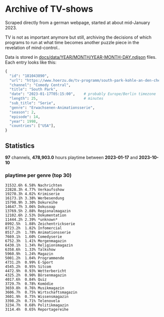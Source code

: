 # Archive of TV-shows

Scraped directly from a german webpage, started at about mid-January 2023.

TV is not as important anymore but still, archiving the decisions of which programs to run at what time
becomes another puzzle piece in the revelation of mind-control.. 

Data is stored in [docs/data/YEAR/MONTH/YEAR-MONTH-DAY.ndjson](docs/data/) files. 
Each entry looks like this:

```python
{
  "id": "181043890", 
  "url": "https://www.hoerzu.de/tv-programm/south-park-kohle-an-den-chefkoch/bid_181043890/", 
  "channel": "Comedy Central", 
  "title": "South Park", 
  "date": "2023-01-17T05:15:00",    # probably Europe/Berlin timezone 
  "length": 25,                     # minutes 
  "sub_title": "Serie", 
  "genre": "Erwachsenen-Animationsserie", 
  "season": 2, 
  "episode": 14, 
  "year": 1998, 
  "countries": ["USA"],
}
```

## Statistics

**97** channels, **478,903.0** hours playtime between **2023-01-17** and **2023-10-10**


### playtime per genre (top 30)

    31532.6h 6.58% Nachrichten
    22828.3h 4.77% Verkaufsshow
    19270.3h 4.02% Krimiserie
    16173.1h 3.38% Werbesendung
    15798.9h 3.30% Dokureihe
    14647.7h 3.06% Dokusoap
    13769.5h 2.88% Regionalmagazin
    12102.6h 2.53% Dokumentation
    11444.2h 2.39% *unknown*
    8992.5h  1.88% Zeichentrickserie
    8723.2h  1.82% Infomercial
    8517.2h  1.78% Animationsserie
    7669.1h  1.60% Comedyserie
    6752.3h  1.41% Morgenmagazin
    6430.1h  1.34% Religionsmagazin
    6358.6h  1.33% Talkshow
    5960.9h  1.24% Magazin
    5001.2h  1.04% Programmende
    4731.2h  0.99% E-Sport
    4545.2h  0.95% Sitcom
    4472.9h  0.93% Wetterbericht
    4325.2h  0.90% Börsenmagazin
    4017.6h  0.84% Quiz
    3729.7h  0.78% Komödie
    3659.8h  0.76% Musikmagazin
    3606.7h  0.75% Wirtschaftsmagazin
    3601.9h  0.75% Wissensmagazin
    3398.2h  0.71% Telenovela
    3234.7h  0.68% Politikmagazin
    3114.4h  0.65% Reportagereihe
